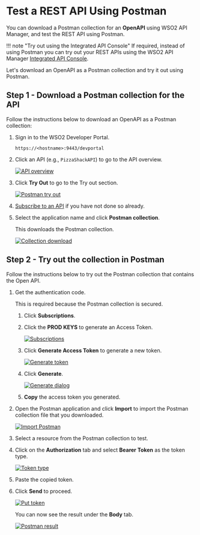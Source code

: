 # Test a REST API Using Postman

You can download a Postman collection for an **OpenAPI** using WSO2 API Manager, and test the REST API using Postman.

!!! note "Try out using the Integrated API Console"
    If required, instead of using Postman you can try out your REST APIs using the WSO2 API Manager [Integrated API Console]({{base_path}}/consume/invoke-apis/invoke-apis-using-tools/invoke-an-api-using-the-integrated-api-console/).
    
Let's download an OpenAPI as a Postman collection and try it out using Postman.

## Step 1 - Download a Postman collection for the API

Follow the instructions below to download an OpenAPI as a Postman collection:

1.  Sign in to the WSO2 Developer Portal.

     `https://<hostname>:9443/devportal`

2. Click an API (e.g., `PizzaShackAPI`) to go to the API overview.

    [![API overview]({{base_path}}/assets/img/learn/postman_api_overview.png)]({{base_path}}/assets/img/learn/postman_api_overview.png)

2.  Click **Try Out** to go to the Try out section.

    [![Postman try out]({{base_path}}/assets/img/learn/postman_try_out.png)]({{base_path}}/assets/img/learn/postman_try_out.png)

3.  [Subscribe to an API]({{base_path}}/consume/manage-subscription/subscribe-to-an-api) if you have not done so already.

4. Select the application name and click **Postman collection**.
     
     This downloads the Postman collection.

    [![Collection download]({{base_path}}/assets/img/learn/postman_download_collection.png)]({{base_path}}/assets/img/learn/postman_download_collection.png)
    
## Step 2 - Try out the collection in Postman

Follow the instructions below to try out the Postman collection that contains the Open API.

1. Get the authentication code.
     
     This is required because the Postman collection is secured.

     1. Click **Subscriptions**.

     2. Click the **PROD KEYS** to generate an Access Token.

         [![Subscriptions]({{base_path}}/assets/img/learn/postman_subscriptions.png)]({{base_path}}/assets/img/learn/postman_subscriptions.png)

     3. Click **Generate Access Token** to generate a new token. 

         [![Generate token]({{base_path}}/assets/img/learn/postman_generate_token.png)]({{base_path}}/assets/img/learn/postman_generate_token.png)
    
     4. Click **Generate**.

         [![Generate dialog]({{base_path}}/assets/img/learn/postman_generate_dialog.png)]({{base_path}}/assets/img/learn/postman_generate_dialog.png)
    
     5. **Copy** the access token you generated.

2. Open the Postman application and click **Import** to import the Postman collection file that you downloaded.

     [![Import Postman]({{base_path}}/assets/img/learn/postman_import.png)]({{base_path}}/assets/img/learn/postman_import.png)

3. Select a resource from the Postman collection to test.

4. Click on the **Authorization** tab and select **Bearer Token** as the token type.

     [![Token type]({{base_path}}/assets/img/learn/postman_token_type.png)]({{base_path}}/assets/img/learn/postman_token_type.png)

5. Paste the copied token.

6. Click **Send** to proceed.

     [![Put token]({{base_path}}/assets/img/learn/postman_put_token.png)]({{base_path}}/assets/img/learn/postman_put_token.png)

     You can now see the result under the **Body** tab.

     [![Postman result]({{base_path}}/assets/img/learn/postman_result.png)]({{base_path}}/assets/img/learn/postman_result.png)
